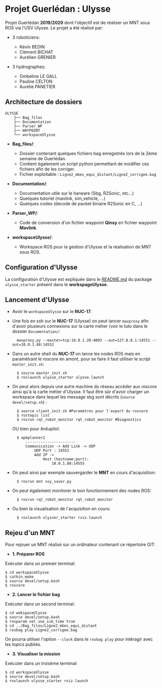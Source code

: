 Projet Guerlédan : Ulysse
===============

Projet Guerlédan **2019/2020** dont l'objectif est de réaliser un MNT sous ROS via l'USV Ulysse. Le projet a été réalisé par:

* 3 roboticiens:
	* Kévin BEDIN
	* Clément BICHAT
	* Aurélien GRENIER
	
* 3 hydrographes:
	* Ombeline LE GALL
	* Pauline CELTON
	* Aurélie PANETIER
	
Architecture de dossiers
---
	ULYSSE
		├── Bag_files
		├── Documentation
		├── Parser_WP
		├── WAYPOINT
		└── workspaceUlysse

* **Bag_files/**:
	* Dossier contenant quelques fichiers bag enregistrés lors de la 2ème semaine de Guerlédan.
	* Contient également un script python permettant de modifier ces fichiers afin de les corriger.
	* Fichier exploitable : `Ligne2_mbes_equi_distant/Ligne2_corrigee.bag`
	
* **Documentation/**: 
	* Documentation utile sur le harware (Sbg, R2Sonic, etc...)
	* Quelques tutoriel (mavlink, sim_vehicle, ...)
	* Quelques codes (decode de packet binaire R2Sonic en C, ...)

* **Parser_WP/**: 

	* Code de conversion d'un fichier waypoint **Qinsy**  en fichier waypoint **Mavlink**.

* **workspaceUlysse/**: 

	* Workspace ROS pour la gestion d'Ulysse et la réalisation de MNT sous ROS.

Configuration d'Ulysse
---

La configuration d'Ulysse est expliquée dans le [README.md](workspaceUlysse/src/ulysse_starter/README.md) du package `ulysse_starter` présent dans le **workspageUlysse**.

	
Lancement d'Ulysse
---
* Avoir le `workspaceUlysse` sur le **NUC-17**.

* Une fois en ssh sur le **NUC-17** (Ulysse) on peut lancer `mavproxy` afin d'avoir plusieurs connexions sur la carte métier (voir le tuto dans le dossier `Documentation/`:

		mavproxy.py --master=tcp:10.0.1.20:4003 --out=127.0.0.1:14551 --out=10.0.1.88:14552
		
* Dans un autre shell du **NUC-17** on lance les nodes ROS mais en paramètrant le _roscore_ en amont, pour se faire il faut utiliser le script `master_init.sh`:

		$ source master_init.sh
		$ roslaunch ulysse_starter ulysse.launch
		
* On peut alors depuis une autre machine du réseau accéder aux _roscore_ ainsi qu'à la carte métier d'Ulysse. Il faut ếtre sûr d'avoir charger un workspace dans lequel les message sbg sont décrits (`source devel/setup.sh`) :

		$ source client_init.sh #Paramètres pour l'export du roscore
		$ rostopic list
		$ rosrun rqt_robot_monitor rqt_robot_monitor #Diagnostics
		
 	OU bien pour Ardupilot:
 	
 		$ apmplanner2
			-----------------------
			Communication -> Add Link -> UDP
				UDP Port : 14552
				Add IP -> 
					Host (hostname:port):
						10.0.1.88:14555

* On peut ainsi par exemple sauvergarder le **MNT** en cours d'acquisition:

		$ rosrun mnt xsy_saver.py

* On peut également monitorer le bon fonctionnement des nodes ROS:

		$ rosrun rqt_robot_monitor rqt_robot_monitor
		
* Ou bien la visualisation de l'acquisition en cours:

		$ roslaunch ulysser_starter rviz.launch
						
Rejeu d'un MNT
----

Pour rejouer un MNT réalisé sur un ordinateur contenant ce répertoire GIT:

* **1. Préparer ROS**

Exécuter dans un premeir terminal:

	$ cd workspaceUlysse
	$ catkin_make
	$ source devel/setup.bash
	$ roscore	

* **2. Lancer le fichier bag**

Exécuter dans un second terminal:

	$ cd wokspaceUlysse
	$ source devel/setup.bash
	$ rosparam set use_sim_time true
	$ cd ../Bag_files/Ligne2_mbes_equi_distant
	$ rosbag play Ligne2_corrigee.bag

On pourra utiliser l'option `--clock` dans le `rosbag play` pour intéragir avec les topics publiés.

* **3. Visualiser la mission**

Exécuter dans un troisème terminal:

	$ cd workspaceUlysse
	$ source devel/setup.bash
	$ roslaunch ulysse_starter rviz.launch

